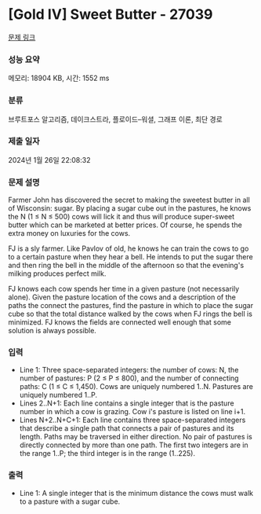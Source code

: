 # [Gold IV] Sweet Butter - 27039 

[문제 링크](https://www.acmicpc.net/problem/27039) 

### 성능 요약

메모리: 18904 KB, 시간: 1552 ms

### 분류

브루트포스 알고리즘, 데이크스트라, 플로이드–워셜, 그래프 이론, 최단 경로

### 제출 일자

2024년 1월 26일 22:08:32

### 문제 설명

<p>Farmer John has discovered the secret to making the sweetest butter in all of Wisconsin: sugar.  By placing a sugar cube out in the pastures, he knows the N (1 ≤ N ≤ 500) cows will lick it and thus will produce super-sweet butter which can be marketed at better prices.  Of course, he spends the extra money on luxuries for the cows.</p>

<p>FJ is a sly farmer.  Like Pavlov of old, he knows he can train the cows to go to a certain pasture when they hear a bell.  He intends to put the sugar there and then ring the bell in the middle of the afternoon so that the evening's milking produces perfect milk.</p>

<p>FJ knows each cow spends her time in a given pasture (not necessarily alone).  Given the pasture location of the cows and a description of the paths the connect the pastures, find the pasture in which to place the sugar cube so that the total distance walked by the cows when FJ rings the bell is minimized. FJ knows the fields are connected well enough that some solution is always possible.</p>

### 입력 

 <ul>
	<li>Line 1: Three space-separated integers: the number of cows: N, the number of pastures: P (2 ≤ P ≤ 800), and the number of connecting paths: C (1 ≤ C ≤ 1,450).  Cows are uniquely numbered 1..N. Pastures are uniquely  numbered 1..P.</li>
	<li>Lines 2..N+1: Each line contains a single integer that is the pasture number in which a cow is grazing.  Cow i's pasture is listed on line i+1.</li>
	<li>Lines N+2..N+C+1: Each line contains three space-separated integers that describe a single path that connects a pair of pastures and its length.  Paths may be traversed in either direction.  No pair of pastures is directly connected by more than one path.  The first two integers are in the range 1..P; the third integer is in the range (1..225).</li>
</ul>

### 출력 

 <ul>
	<li>Line 1: A single integer that is the minimum distance the cows must walk to a pasture with a sugar cube.</li>
</ul>

